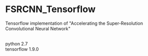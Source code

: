 # FSRCNN_Tensorflow

Tensorflow implementation of "Accelerating the Super-Resolution Convolutional Neural Network"

<br>python 2.7
<br>tensorflow 1.9.0
